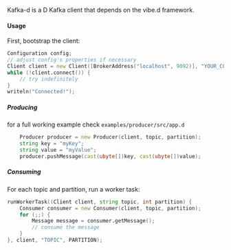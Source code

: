 Kafka-d is a D Kafka client that depends on the vibe.d framework.

#### Usage
First, bootstrap the client:
```D
Configuration config;
// adjust config's properties if necessary
Client client = new Client([BrokerAddress("localhost", 9092)], "YOUR_CLIENT_ID", config);
while (!client.connect()) {
    // try indefinitely
}
writeln("Connected!");
```

##### Producing
for a full working example check ```examples/producer/src/app.d```
```D
	Producer producer = new Producer(client, topic, partition);
	string key = "myKey";
	string value = "myValue";
	producer.pushMessage(cast(ubyte[])key, cast(ubyte[])value);
```

##### Consuming
For each topic and partition, run a worker task:

```D
runWorkerTask((Client client, string topic, int partition) {
    Consumer consumer = new Consumer(client, topic, partition);
    for (;;) {
        Message message = consumer.getMessage();
        // consume the message
    }
}, client, "TOPIC", PARTITION);
```